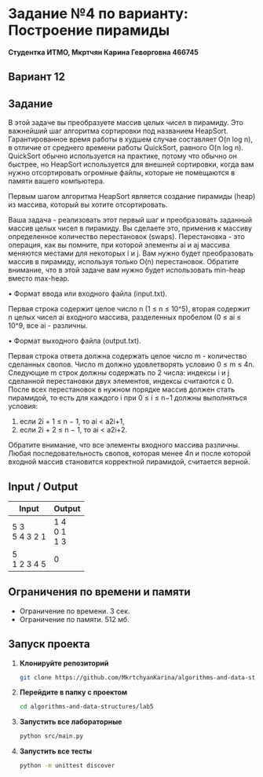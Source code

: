 # Задание №4 по варианту: Построение пирамиды
**Студентка ИТМО,  Мкртчян Карина Геворговна  466745**  

## Вариант 12

## Задание 
В этой задаче вы преобразуете массив целых чисел в пирамиду. Это важнейший шаг алгоритма сортировки под названием HeapSort. Гарантированное время
работы в худшем случае составляет O(n log n), в отличие от среднего времени работы QuickSort, равного O(n log n). QuickSort обычно используется на
практике, потому что обычно он быстрее, но HeapSort используется для внешней сортировки, когда вам нужно отсортировать огромные файлы, которые не
помещаются в памяти вашего компьютера.

Первым шагом алгоритма HeapSort является создание пирамиды (heap) из
массива, который вы хотите отсортировать.

Ваша задача - реализовать этот первый шаг и преобразовать заданный массив целых чисел в пирамиду. Вы сделаете это, применив к массиву определенное
количество перестановок (swaps). Перестановка - это операция, как вы помните,
при которой элементы ai и aj массива меняются местами для некоторых i и j.
Вам нужно будет преобразовать массив в пирамиду, используя только O(n) перестановок. Обратите внимание, что в этой задаче вам нужно будет использовать
min-heap вместо max-heap.

• Формат ввода или входного файла (input.txt). 

Первая строка содержит
целое число n (1 ≤ n ≤ 10^5), вторая содержит n целых чисел ai входного
массива, разделенных пробелом (0 ≤ ai ≤ 10^9, все ai - различны.

• Формат выходного файла (output.txt). 

Первая строка ответа должна содержать целое число m - количество сделанных свопов. Число m должно
удовлетворять условию 0 ≤ m ≤ 4n. Следующие m строк должны содержать по 2 числа: индексы i и j сделанной перестановки двух элементов,
индексы считаются с 0. После всех перестановок в нужном порядке массив должен стать пирамидой, то есть для каждого i при 0 ≤ i ≤ n−1 должны
выполняться условия:
1. если 2i + 1 ≤ n − 1, то ai < a2i+1,
2. если 2i + 2 ≤ n − 1, то ai < a2i+2.

Обратите внимание, что все элементы входного массива различны. Любая
последовательность свопов, которая менее 4n и после которой входной массив становится корректной пирамидой, считается верной.

## Input / Output 

| Input               | Output                  |
|---------------------|-------------------------|
| 5 3 <br/> 5 4 3 2 1 | 1 4 <br/> 0 1 <br/> 1 3 |
| 5 <br/> 1 2 3 4 5   | 0                       |

## Ограничения по времени и памяти

- Ограничение по времени. 3 сек.
- Ограничение по памяти. 512 мб.



## Запуск проекта
1. **Клонируйте репозиторий**
   ```bash
   git clone https://github.com/MkrtchyanKarina/algorithms-and-data-structures.git
   ```
2. **Перейдите в папку с проектом**
   ```bash
   cd algorithms-and-data-structures/lab5
   ```
3. **Запустить все лабораторные**
    ```bash
   python src/main.py
   ```
4. **Запустить все тесты**
    ```bash
   python -m unittest discover
   ```
